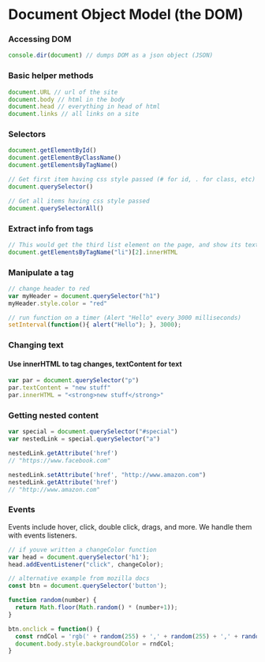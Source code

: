 # Document Object Model (the DOM)

### Accessing DOM
```javascript
console.dir(document) // dumps DOM as a json object (JSON)
```
### Basic helper methods
```javascript
document.URL // url of the site
document.body // html in the body
document.head // everything in head of html
document.links // all links on a site
```
### Selectors
```javascript
document.getElementById()
document.getElementByClassName()
document.getElementsByTagName()

// Get first item having css style passed (# for id, . for class, etc)
document.querySelector()

// Get all items having css style passed
document.querySelectorAll()
```

### Extract info from tags
```javascript
// This would get the third list element on the page, and show its text context
document.getElementsByTagName("li")[2].innerHTML
```

### Manipulate a tag
```javascript
// change header to red
var myHeader = document.querySelector("h1")
myHeader.style.color = "red"

// run function on a timer (Alert "Hello" every 3000 milliseconds)
setInterval(function(){ alert("Hello"); }, 3000);
```

### Changing text
#### Use innerHTML to tag changes, textContent for text
```javascript
var par = document.querySelector("p")
par.textContent = "new stuff"
par.innerHTML = "<strong>new stuff</strong>"
```

### Getting nested content
```javascript
var special = document.querySelector("#special")
var nestedLink = special.querySelector("a")

nestedLink.getAttribute('href')
// "https://www.facebook.com"

nestedLink.setAttribute('href', "http://www.amazon.com")
nestedLink.getAttribute('href')
// "http://www.amazon.com"
```

### Events
Events include hover, click, double click, drags, and more. We handle them
with events listeners.
```javascript
// if youve written a changeColor function
var head = document.querySelector('h1');
head.addEventListener("click", changeColor);

// alternative example from mozilla docs
const btn = document.querySelector('button');

function random(number) {
  return Math.floor(Math.random() * (number+1));
}

btn.onclick = function() {
  const rndCol = 'rgb(' + random(255) + ',' + random(255) + ',' + random(255) + ')';
  document.body.style.backgroundColor = rndCol;
}
```
